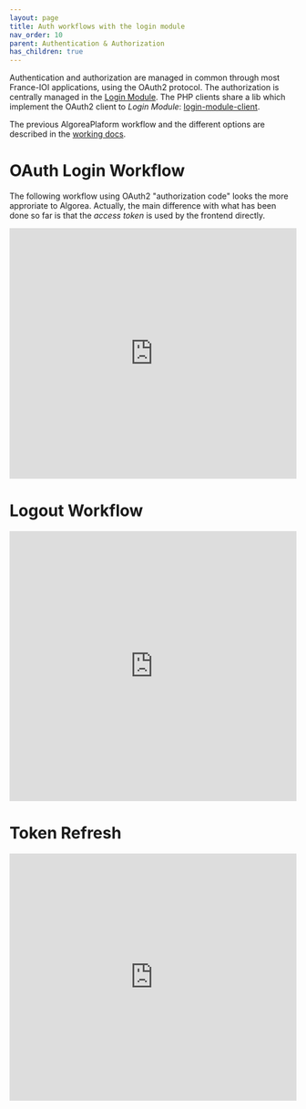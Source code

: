 ```yaml
---
layout: page
title: Auth workflows with the login module
nav_order: 10
parent: Authentication & Authorization
has_children: true
---
```


Authentication and authorization are managed in common through most France-IOI applications, using the OAuth2 protocol. The authorization is centrally managed in the [Login Module](https://github.com/France-ioi/login-module). The PHP clients share a lib which implement the OAuth2 client to *Login Module*: [login-module-client](https://github.com/France-ioi/login-module-client).

The previous AlgoreaPlaform workflow and the different options are described in the [working docs](../workingdoc).

# OAuth Login Workflow

The following workflow using OAuth2 "authorization code" looks the more approriate to Algorea. Actually, the main difference with what has been done so far is that the *access token* is used by the frontend directly.

<iframe frameborder="0" style="width:100%;height:440px;" src="https://www.draw.io/?lightbox=1&highlight=0000ff&edit=_blank&layers=1&nav=1&title=loginsuccessful-authcode-full.drawio#Uhttps%3A%2F%2Fdrive.google.com%2Fa%2Fsmad.be%2Fuc%3Fid%3D1LnKvL_pudCBs9miqOlYJdAjtwe5CIIsw%26export%3Ddownload"></iframe>

# Logout Workflow

<iframe frameborder="0" style="width:100%;height:474px;" src="https://www.draw.io/?lightbox=1&highlight=0000ff&edit=_blank&layers=1&nav=1&title=logout.drawio#Uhttps%3A%2F%2Fdrive.google.com%2Fa%2Fsmad.be%2Fuc%3Fid%3D13yhLJA3MTP0peFQT-T2mtVm8l9VaG081%26export%3Ddownload"></iframe>

# Token Refresh

<iframe frameborder="0" style="width:100%;height:434px;" src="https://www.draw.io/?lightbox=1&highlight=0000ff&edit=_blank&layers=1&nav=1&title=tokenrefresh.drawio#Uhttps%3A%2F%2Fdrive.google.com%2Fa%2Fsmad.be%2Fuc%3Fid%3D1P-YMuir4xO6j64akwz3yYKpQYuCrIkZH%26export%3Ddownload"></iframe>
